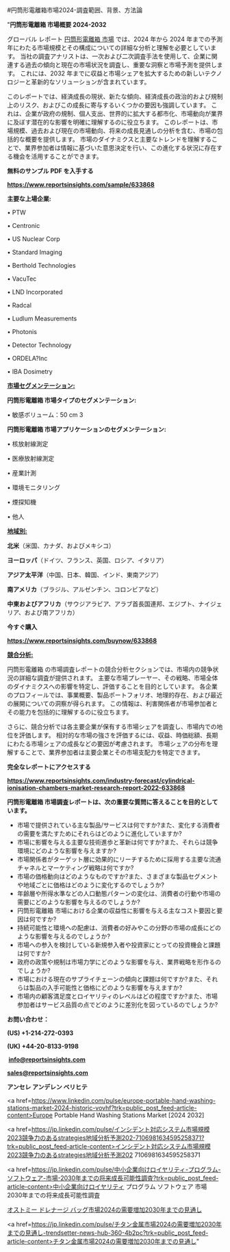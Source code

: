 #円筒形電離箱市場2024-調査範囲、背景、方法論

"<strong>円筒形電離箱 市場概要 2024-2032</strong>

グローバル レポート <a href=https://www.reportsinsights.com/sample/633868>円筒形電離箱 市場</a> では、2024 年から 2024 年までの予測年にわたる市場規模とその構成についての詳細な分析と理解を必要としています。 当社の調査アナリストは、一次および二次調査手法を使用して、企業に関連する過去の傾向と現在の市場状況を調査し、重要な洞察と市場予測を提供します。 これには、2032 年までに収益と市場シェアを拡大​​するための新しいテクノロジーと革新的なソリューションが含まれています。

このレポートでは、経済成長の現状、新たな傾向、経済成長の政治的および規制上のリスク、およびこの成長に寄与するいくつかの要因も強調しています。 これは、企業が政府の規制、個人支出、世界的に拡大する都市化、市場動向が業界に及ぼす潜在的な影響を明確に理解するのに役立ちます。 このレポートは、市場規模、過去および現在の市場動向、将来の成長見通しの分析を含む、市場の包括的な概要を提供します。 市場のダイナミクスと主要なトレンドを理解することで、業界参加者は情報に基づいた意思決定を行い、この進化する状況に存在する機会を活用することができます。

<strong><b>無料のサンプル PDF を入手する</b></strong>

<a href=https://www.reportsinsights.com/sample/633868><strong><u>https://www.reportsinsights.com/sample/633868</u></strong></a>

<strong>主要な上場企業:</strong>

• PTW

• Centronic

• US Nuclear Corp

• Standard Imaging

• Berthold Technologies

• VacuTec

• LND Incorporated

• Radcal

• Ludlum Measurements

• Photonis

• Detector Technology

• ORDELA?Inc

• IBA Dosimetry

<strong><u>市場セグメンテーション</u></strong><strong><u>:</u></strong>

<strong>円筒形電離箱 市場タイプのセグメンテーション:</strong>

• 敏感ボリューム：50 cm 3

<strong>円筒形電離箱 市場アプリケーションのセグメンテーション:</strong>

• 核放射線測定

• 医療放射線測定

• 産業計測

• 環境モニタリング

• 煙探知機

• 他人

<strong><u>地域別</u></strong><strong><u>:</u></strong>

<strong>北米</strong>（米国、カナダ、およびメキシコ）

<strong>ヨーロッパ</strong>（ドイツ、フランス、英国、ロシア、イタリア）

<strong>アジア太平洋</strong>（中国、日本、韓国、インド、東南アジア）

<strong>南アメリカ</strong>（ブラジル、アルゼンチン、コロンビアなど）

<strong>中東およびアフリカ</strong>（サウジアラビア、アラブ首長国連邦、エジプト、ナイジェリア、および南アフリカ）

<strong>今すぐ購入</strong>

<a href=https://www.reportsinsights.com/buynow/633868><strong><u>https://www.reportsinsights.com/buynow/633868</u></strong></a>

<strong><u>競合分析:</u></strong>

円筒形電離箱 の市場調査レポートの競合分析セクションでは、市場内の競争状況の詳細な調査が提供されます。 主要な市場プレーヤー、その戦略、市場全体のダイナミクスへの影響を特定し、評価することを目的としています。 各企業のプロフィールでは、事業概要、製品ポートフォリオ、地理的存在、および最近の展開についての洞察が得られます。 この情報は、利害関係者が市場参加者とその能力を包括的に理解するのに役立ちます。

さらに、競合分析では各主要企業が保有する市場シェアを調査し、市場内での地位を評価します。 相対的な市場の強さを評価するには、収益、時価総額、長期にわたる市場シェアの成長などの要因が考慮されます。 市場シェアの分布を理解することで、業界参加者は主要企業とその市場支配力を特定できます。

<strong>完全なレポートにアクセスする</strong>

<a href=https://www.reportsinsights.com/industry-forecast/cylindrical-ionisation-chambers-market-research-report-2022-633868><strong><u><b>https://www.reportsinsights.com/industry-forecast/cylindrical-ionisation-chambers-market-research-report-2022-633868</b></u></strong></a>

<strong><b>円筒形電離箱 市場調査レポートは、次の重要な質問に答えることを目的としています。</b></strong>
<ul>
  <li>市場で提供されている主な製品/サービスは何ですか?また、変化する消費者の需要を満たすためにそれらはどのように進化していますか?</li>
  <li>市場に影響を与える主要な技術進歩と革新は何ですか?また、それらは競争環境にどのような影響を与えますか?</li>
  <li>市場関係者がターゲット層に効果的にリーチするために採用する主要な流通チャネルとマーケティング戦略は何ですか?</li>
  <li>市場の価格動向はどのようなものですか?また、さまざまな製品セグメントや地域ごとに価格はどのように変化するのでしょうか?</li>
  <li>年齢層や所得水準などの人口動態パターンの変化は、消費者の行動や市場の需要にどのような影響を与えるのでしょうか?</li>
  <li>円筒形電離箱 市場における企業の収益性に影響を与える主なコスト要因と要因は何ですか?</li>
  <li>持続可能性と環境への配慮は、消費者の好みやこの分野の市場の成長にどのような影響を与えるのでしょうか?</li>
  <li>市場への参入を検討している新規参入者や投資家にとっての投資機会と課題は何ですか?</li>
  <li>政府の政策や規制は市場力学にどのような影響を与え、業界戦略を形作るのでしょうか?</li>
  <li>市場における現在のサプライチェーンの傾向と課題は何ですか?また、それらは製品の入手可能性と価格にどのような影響を与えますか?</li>
  <li>市場内の顧客満足度とロイヤリティのレベルはどの程度ですか?また、市場参加者はサービス品質の点でどのように差別化を図っているのでしょうか?</li>
</ul>
<strong>お問い合わせ：</strong>

<strong>(US) +1-214-272-0393</strong>

<strong>(UK) +44-20-8133-9198</strong>

<strong> </strong><a href=info@reportsinsights.com><strong><u>info@reportsinsights.com</u></strong></a>

<a href=sales@reportsinsights.com><strong><u>sales@reportsinsights.com</u></strong></a>

<strong>アンセレ アンデレン ベリヒテ</strong>

<a href=https://www.linkedin.com/pulse/europe-portable-hand-washing-stations-market-2024-historic-vovhf?trk=public_post_feed-article-content>Europe Portable Hand Washing Stations Market [2024 2032]</a>

<a href=https://jp.linkedin.com/pulse/インシデント対応システム市場規模2023競争力のあるstrategies地域分析予測202-7106981634595258371?trk=public_post_feed-article-content>インシデント対応システム市場規模2023競争力のあるstrategies地域分析予測202 7106981634595258371</a>

<a href=https://jp.linkedin.com/pulse/中小企業向けロイヤリティ-プログラム-ソフトウェア-市場-2030年までの将来成長可能性調査?trk=public_post_feed-article-content>中小企業向けロイヤリティ プログラム ソフトウェア 市場 2030年までの将来成長可能性調査</a>

<a href=https://www.linkedin.com/pulse/オストミー-ドレナージ-バッグ市場2024の需要増加2030年までの見通し-infopulse-daily-360-w2ilf/>オストミー ドレナージ バッグ市場2024の需要増加2030年までの見通し</a>

<a href=https://jp.linkedin.com/pulse/チタン金属市場2024の需要増加2030年までの見通し-trendsetter-news-hub-360-4b2pc?trk=public_post_feed-article-content>チタン金属市場2024の需要増加2030年までの見通し</a>"

